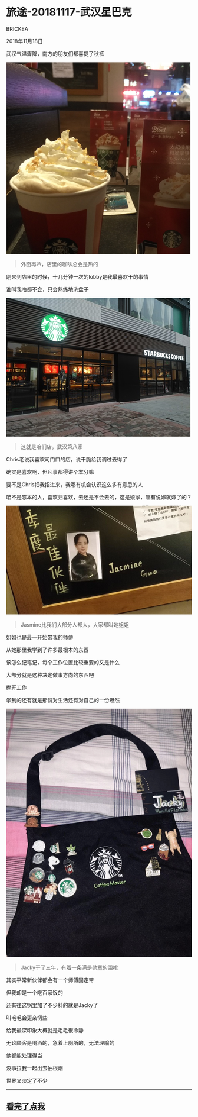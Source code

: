 # 旅途-20181117-武汉星巴克

BRICKEA

2018年11月18日

武汉气温骤降，南方的朋友们都喜提了秋裤

![咖啡](../res/2018年11月18日Starbucks/咖啡.png)

> 外面再冷，店里的咖啡总会是热的

刚来到店里的时候，十几分钟一次的lobby是我最喜欢干的事情

谁叫我啥都不会，只会熟练地洗盘子

![店](../res/2018年11月18日Starbucks/咱们店.jpg)

> 这就是咱们店，武汉第八家

Chris老说我喜欢司门口的店，说干脆给我调过去得了

确实是喜欢啊，但凡事都得讲个本分嘛

要不是Chris把我招进来，我哪有机会认识这么多有意思的人

咱不是忘本的人，喜欢归喜欢，去还是不会去的，这是娘家，哪有说嫁就嫁了的？

![姐姐](../res/2018年11月18日Starbucks/姐姐.png)

> Jasmine比我们大部分人都大，大家都叫她姐姐

姐姐也是最一开始带我的师傅

从她那里我学到了许多最根本的东西

该怎么记笔记，每个工作位置比较重要的又是什么

大部分就是这种决定做事方向的东西吧

抛开工作

学到的还有就是那份对生活还有对自己的一份坦然

![毛毛](../res/2018年11月18日Starbucks/毛毛.png)

> Jacky干了三年，有着一条满是勋章的围裙

其实平常新伙伴都会有一个师傅固定带

但我却是一个吃百家饭的

还有往这锅里加了不少料的就是Jacky了

叫毛毛会更亲切些

给我最深印象大概就是毛毛很冷静

无论顾客是喝酒的，急着上厕所的，无法理喻的

他都能处理得当

没事拉我一起出去抽根烟

世界又淡定了不少

---

## [看完了点我](../README.md)